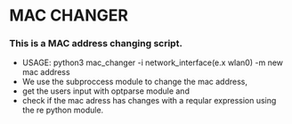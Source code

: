 # MAC CHANGER
### This is a MAC address changing script.
* USAGE: python3 mac_changer -i network_interface(e.x wlan0) -m new mac address
* We use the subproccess module to change the mac address,
* get the users input with optparse module and
* check if the mac adress has changes with a reqular expression using the re python module.

